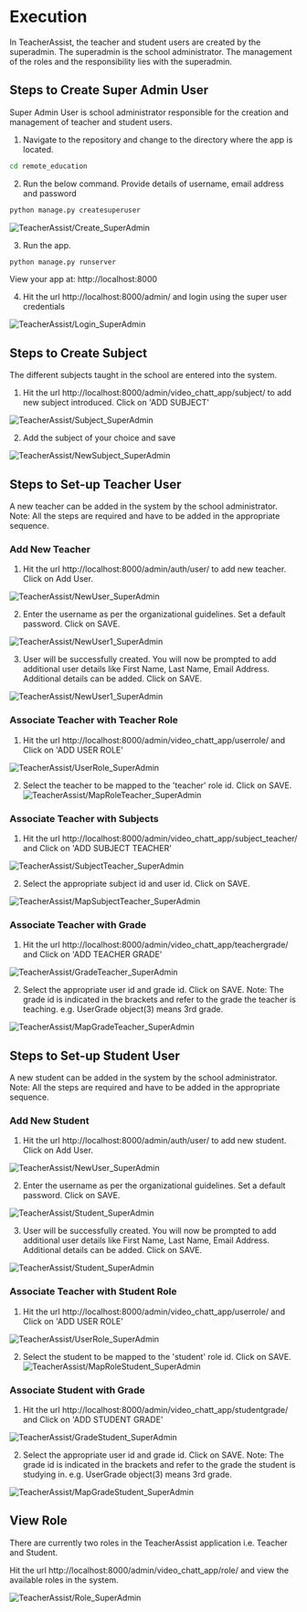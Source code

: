 # Execution

In TeacherAssist, the teacher and student users are created by the superadmin. The superadmin is the school administrator. The management of the roles and the responsibility lies with the superadmin. 

## Steps to Create Super Admin User

Super Admin User is school administrator responsible for the creation and management of teacher and student users.

1. 	Navigate to the repository and change to the directory where the app is located.

```bash
cd remote_education
```

2. 	Run the below command. Provide details of username, email address and password

```bash
python manage.py createsuperuser
```	

![TeacherAssist/Create_SuperAdmin](https://github.com/hr109sh/remote_education/blob/master/static/images/create_superadmin.png)

3.	Run the app.

```bash
python manage.py runserver
```

View your app at: http://localhost:8000

4. Hit the url http://localhost:8000/admin/ and login using the super user credentials 

![TeacherAssist/Login_SuperAdmin](https://github.com/hr109sh/remote_education/blob/master/static/images/django_admin_login.png)

## Steps to Create Subject

The different subjects taught in the school are entered into the system.

1. 	Hit the url http://localhost:8000/admin/video_chatt_app/subject/ to add new subject introduced. Click on 'ADD SUBJECT'

![TeacherAssist/Subject_SuperAdmin](https://github.com/hr109sh/remote_education/blob/master/static/images/add_subject.png)

2. 	Add the subject of your choice and save

![TeacherAssist/NewSubject_SuperAdmin](https://github.com/hr109sh/remote_education/blob/master/static/images/new_subject.png)

## Steps to Set-up Teacher User

A new teacher can be added in the system by the school administrator. 
Note: All the steps are required and have to be added in the appropriate sequence. 

### Add New Teacher

1. 	Hit the url http://localhost:8000/admin/auth/user/ to add new teacher. Click on Add User.

![TeacherAssist/NewUser_SuperAdmin](https://github.com/hr109sh/remote_education/blob/master/static/images/add_newuser.png)

2. 	Enter the username as per the organizational guidelines. Set a default password. Click on SAVE. 

![TeacherAssist/NewUser1_SuperAdmin](https://github.com/hr109sh/remote_education/blob/master/static/images/new_user.png)

3.	User will be successfully created. You will now be prompted to add additional user details like First Name, Last Name, Email Address. 
Additional details can be added. Click on SAVE.

![TeacherAssist/NewUser1_SuperAdmin](https://github.com/hr109sh/remote_education/blob/master/static/images/add_userdetails.png)

### Associate Teacher with Teacher Role

1. 	Hit the url http://localhost:8000/admin/video_chatt_app/userrole/ and Click on 'ADD USER ROLE'

![TeacherAssist/UserRole_SuperAdmin](https://github.com/hr109sh/remote_education/blob/master/static/images/add_userrole.png)

2.	Select the teacher to be mapped to the 'teacher' role id. Click on SAVE.
![TeacherAssist/MapRoleTeacher_SuperAdmin](https://github.com/hr109sh/remote_education/blob/master/static/images/map_teacherrole.png)

### Associate Teacher with Subjects

1. 	Hit the url http://localhost:8000/admin/video_chatt_app/subject_teacher/ and Click on 'ADD SUBJECT TEACHER'

![TeacherAssist/SubjectTeacher_SuperAdmin](https://github.com/hr109sh/remote_education/blob/master/static/images/add_subjectteacher.png)

2.	Select the appropriate subject id and user id. Click on SAVE.

![TeacherAssist/MapSubjectTeacher_SuperAdmin](https://github.com/hr109sh/remote_education/blob/master/static/images/map_subjectteacher.png)

### Associate Teacher with Grade

1. 	Hit the url http://localhost:8000/admin/video_chatt_app/teachergrade/ and Click on 'ADD TEACHER GRADE'

![TeacherAssist/GradeTeacher_SuperAdmin](https://github.com/hr109sh/remote_education/blob/master/static/images/add_teachergrade.png)

2.	Select the appropriate user id and grade id. Click on SAVE. 
	Note: The grade id is indicated in the brackets and refer to the grade the teacher is teaching. e.g. UserGrade object(3) means 3rd grade.

![TeacherAssist/MapGradeTeacher_SuperAdmin](https://github.com/hr109sh/remote_education/blob/master/static/images/teacher_grade.png)

## Steps to Set-up Student User

A new student can be added in the system by the school administrator. 
Note: All the steps are required and have to be added in the appropriate sequence. 

### Add New Student

1. 	Hit the url http://localhost:8000/admin/auth/user/ to add new student. Click on Add User.

![TeacherAssist/NewUser_SuperAdmin](https://github.com/hr109sh/remote_education/blob/master/static/images/add_newuser.png)

2. 	Enter the username as per the organizational guidelines. Set a default password. Click on SAVE. 

![TeacherAssist/Student_SuperAdmin](https://github.com/hr109sh/remote_education/blob/master/static/images/add_student.png)

3.	User will be successfully created. You will now be prompted to add additional user details like First Name, Last Name, Email Address. 
Additional details can be added. Click on SAVE.

![TeacherAssist/Student_SuperAdmin](https://github.com/hr109sh/remote_education/blob/master/static/images/add_studentdetails.png)

### Associate Teacher with Student Role

1. 	Hit the url http://localhost:8000/admin/video_chatt_app/userrole/ and Click on 'ADD USER ROLE'

![TeacherAssist/UserRole_SuperAdmin](https://github.com/hr109sh/remote_education/blob/master/static/images/add_userrole.png)

2.	Select the student to be mapped to the 'student' role id. Click on SAVE.
![TeacherAssist/MapRoleStudent_SuperAdmin](https://github.com/hr109sh/remote_education/blob/master/static/images/map_studentrole.png)

### Associate Student with Grade

1. 	Hit the url http://localhost:8000/admin/video_chatt_app/studentgrade/ and Click on 'ADD STUDENT GRADE'

![TeacherAssist/GradeStudent_SuperAdmin](https://github.com/hr109sh/remote_education/blob/master/static/images/add_studentgrade.png)

2.	Select the appropriate user id and grade id. Click on SAVE. 
	Note: The grade id is indicated in the brackets and refer to the grade the student is studying in. e.g. UserGrade object(3) means 3rd grade.

![TeacherAssist/MapGradeStudent_SuperAdmin](https://github.com/hr109sh/remote_education/blob/master/static/images/map_studentgrade.png)

## View Role 

There are currently two roles in the TeacherAssist application i.e. Teacher and Student.

Hit the url http://localhost:8000/admin/video_chatt_app/role/ and view the available roles in the system.

![TeacherAssist/Role_SuperAdmin](https://github.com/hr109sh/remote_education/blob/master/static/images/django_roles.png)
